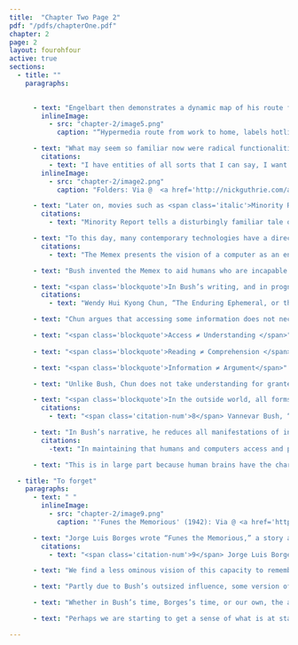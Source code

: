 ```yaml
---
title:  "Chapter Two Page 2"
pdf: "/pdfs/chapterOne.pdf"
chapter: 2
page: 2
layout: fourohfour
active: true
sections:
  - title: ""
    paragraphs:
       

      - text: "Engelbart then demonstrates a dynamic map of his route from work to home with  various stops he needs to make, including the grocery store and library. When he points at the library with his mouse, it links to information about books that are overdue. And when he points at the drugstore, it links to items to pick up there. Prior to Engelbart, there wasn’t this sense in the mainstream imagination of the screen as a space with an X-Y axis that one could navigate as if it were a real map."
        inlineImage:
          - src: "chapter-2/image5.png"
            caption: "“Hypermedia route from work to home, labels hotlinked”: Via @ <a href='http://www.dougengelbart.org/firsts/dougs-1968-demo-detailed-outline.html'>Doug Engelbart</a>"

      - text: "What may seem so familiar now were radical functionalities at that time<span class='citation-num'>8</span>. Engelbart’s interpretation of “trails” with hot linked connections allowed for hierarchical organization as well as dynamic engagement with the screen (via map-like structures). This demo had a decisive influence on how future generations approached computer memory, namely, using hierarchy as the basic organizing principle. To this day, we continue to think of computer memory as data residing in files and folders, folders inside of folders, which is evident in the visual metaphor of manila folders in contemporary operating systems. "
        citations: 
          - text: "I have entities of all sorts that I can say, I want to do operations on, and this basic structure that I can move over and study and get about very quickly. That’s the essence of the tool we have.- Excerpt from transcript of demo: <a href='http://dougengelbart.org/pubs/video/fjcc68/Englebart's-1968-Transcription.html'>http://dougengelbart.org/pubs/video/fjcc68/Englebart's-1968-Transcription.html</a>."
        inlineImage:
          - src: "chapter-2/image2.png"
            caption: "Folders: Via @  <a href='http://nickguthrie.com/archives/43'>Nicks Mind Portal</a>"

      - text: "Later on, movies such as <span class='italic'>Minority Report (2002)</span> continue to demonstrate a version of “trails” as envisioned by Bush. In this famous scene, the protagonist Tom Cruise navigates a 3D interface of densely linked information in search of evidence for preemptive policing. In the scene, the “trails” are visualized literally as a timeline and clusters of memory, rendered as hazy videos in first-person perspective. The scene extends Bush’s vision of a computer as a container for knowledge that can be accessed as needed; also, it further propagates in the popular imagination, the idea that computers can ‘hold’ information about our lives, reliably and permanently.<span class='citation-num'>9</span>."
        citations:
          - text: "Minority Report tells a disturbingly familiar tale of a dystopian future that centers on patriarchal protagonists and their quest for a control so complete that even memory (and the temporality embedded therein) is subject to their actions. This kind of narrative appeals to Hollywood film audiences because of their fixation with technology (what can’t technology do?) and the fantasy that technology can grant ultimate mastery over their own bodies, those around them, and the shape of their lives. These kinds of narratives are common in technology product demos, like Apple product launches, where the general message is how the new device will empower you. Whether in the realm of consumerism or in the more fantastic (sci-fi) iterations of entertainment, these narratives shape how we think about and use technology products. "

      - text: "To this day, many contemporary technologies have a direct connection to the Memex machine as its basic principle of “trails” are integrated into smartphones, self tracking devices and social media. We’ve learned to harness the computational power of these applications and devices to help us remember and communicate. However, the Memex presented only one vision of computers and is not without its shortcomings.<span class='citation-num'>10</span>"
        citations: 
          - text: "The Memex presents the vision of a computer as an encyclopedia of knowledge, as a giant archive machine. However, other visions were possible such as computers as a tool for communication and for automation (cybernetics)."

      - text: "Bush invented the Memex to aid humans who are incapable of indexing large quantities of information. However, in designing the means for humans to access information efficiently, Bush promoted a simplified vision of how human memory operates. He assumed that the act of <span class='italic'>accessing</a> the missing information was commensurate with <span class='italic'>understanding</a> it. Wendy Chun critiques this in her essay, “The Enduring Ephemeral, or the Future Is a Memory”"

      - text: "<span class='blockquote'>In Bush’s writing, and in prognoses for the information revolution more generally, there is no difference between access to and understanding the record, between what would be called, perhaps symptomatically, machine reading and human reading and comprehension, between information and argument. The difficulty supposedly lies in selecting the data, not in reading it, for it is assumed that reading is a trivial act, a simple comprehension of the record’s content. Once the proper record is selected, there is no misreading, no misunderstanding, only transparent information.<span class='citation-num'>11</span></span>"
        citations: 
          - text: "Wendy Hui Kyong Chun, “The Enduring Ephemeral, or the Future is a Memory,” Critical Inquiry 35 (Autumn 2008)."

      - text: "Chun argues that accessing some information does not necessarily mean understanding it. Reading does not necessarily lead to comprehension. And most importantly, information is useless without an argument to provide context to make it meaningful. "

      - text: "<span class='blockquote'>Access ≠ Understanding </span>"
      
      - text: "<span class='blockquote'>Reading ≠ Comprehension </span>"

      - text: "<span class='blockquote'>Information ≠ Argument</span>"

      - text: "Unlike Bush, Chun does not take understanding for granted because as humans, understanding is always relational, always contextual. We remember certain information by finding arguments around it, creating contexts for comprehension, and through repetition, we come to understand the information. Bush, on the other hand, makes a deterministic assumption about how the human brain operates:"

      - text: "<span class='blockquote'>In the outside world, all forms of intelligence whether of sound or sight, have been reduced to the form of varying currents in an electric circuit in order that they may be transmitted. Inside the human frame exactly the same sort of process occurs.<span class='citation-num'>12</span></span>"
        citations: 
          - text: "<span class='citation-num'>8</span> Vannevar Bush, “As We May Think."          

      - text: "In Bush’s narrative, he reduces all manifestations of intelligence (memory of some kind) to currents in an electrical circuit (storage of some kind), such that the ‘significance’ of these currents should be accessible and apparent. While this may be true to a degree for computers, this does not apply to the human brain.<span class='citation-num'>13</span></span>"
        citations:
          -text: "In maintaining that humans and computers access and process information differently, it seems Chun would agree that Bush is misled in conflating human memory and storage with that of computers."

      - text: "This is in large part because human brains have the characteristic of ‘plasticity,’ and computers, while they can imitate plasticity, operate according to a more rigid series of instructions. Human memory is always associative and contextual, while computer memory is often indexical and categorical. I will explore these differences in the next two sections—first, with the concept of forgetting, and second, through the concept of plasticity."

  - title: "To forget"
    paragraphs:
      - text: " "
        inlineImage:
          - src: "chapter-2/image9.png"
            caption: "'Funes the Memorious' (1942): Via @ <a href='https://www.pinterest.com/pin/464011567832091656/'>Pinterest</a>"

      - text: "Jorge Luis Borges wrote “Funes the Memorious,” a story about meeting a man who had a terrible accident, and as a side effect, could remember everything.<span class='citation-num'>14</span> For a time this man was considered a genius because of his incredible long term memory. However, as time passed, he could not live his life because his mind was totally occupied by memories. His memory was driving him insane. For him to recall one day, it took another whole day because he would remember every detail of every experience. In a sense, he was cursed with an inability to forget. When Borges returns to him years later, he finds a man that has been defeated by the destructive nature of total memory. Because of it, he could not live or sleep, and it ended up destroying him. "
        citations: 
          - text: "<span class='citation-num'>9</span> Jorge Luis Borges, 'Funes the Memorious,' trans. by Anthony Kerrigan (New York: Grove Weidenfeld, 1962)."

      - text: "We find a less ominous vision of this capacity to remember all things for all time in Bush’s Memex, which is essentially a memory machine. Bush suggested the information (records) in the Memex could attain a permanency not possible before, and that if it were stored on disk formats in an accessible way, we would be saved from the burden of having to remember since computers would do the labor. He further implied that attaining such control over information could give humans control over the environment and even the future."

      - text: "Partly due to Bush’s outsized influence, some version of the Funes story has become a reality wherein computers have become our ‘external brain’ which remembers and archives everything. Much of the compilation of our data is now automated and not really within our control. However, we’re haunted by traces of an infinite and ever growing past.  "

      - text: "Whether in Bush’s time, Borges’s time, or our own, the assumption is that forgetting (or losing memory) is always the problem, but the story of “Funes the Memorious” continues to remind us that forgetting is necessary. Forgetting is as important as remembering. Forgetting enables us to remember. If we cannot forget, we may soon run out of capacity to remember as well as the ability to experience the world through sensory stimulations. Forgetting is a human experience of existing in the world. Although much technology, especially since the Memex, has focused on enhancing human ability to remember, perhaps we need to secure our ability to forget. Perhaps this ability to forget is not our flaw, but our bliss; that which essentially makes us human."

      - text: "Perhaps we are starting to get a sense of what is at stake in the comparisons made between the computer and brain. It’s important to resist overstating the similarities between the way the brain and computer work because we may mistakenly project lack where there is none, or project a desire for some kind of totality that has no real applications in our life. We will further explore those themes in a future lecture on forgetting in relation to the archive. For now, I turn to an essential and distinguishing characteristic of the human brain."

---
```

